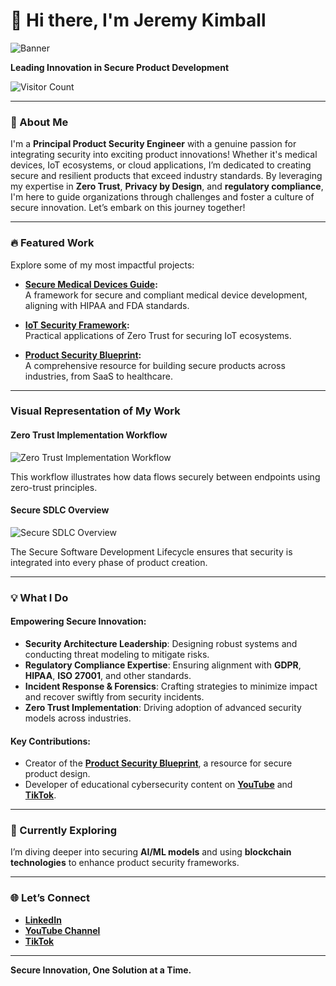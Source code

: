 # 👋 Hi there, I'm Jeremy Kimball  

![Banner](path-to-your-banner-image)  

**Leading Innovation in Secure Product Development**  

![Visitor Count](https://komarev.com/ghpvc/?username=PuddleSec&color=blue)  

---

### 🚀 About Me  

I'm a **Principal Product Security Engineer** with a genuine passion for integrating security into exciting product innovations! Whether it's medical devices, IoT ecosystems, or cloud applications, I’m dedicated to creating secure and resilient products that exceed industry standards. By leveraging my expertise in **Zero Trust**, **Privacy by Design**, and **regulatory compliance**, I'm here to guide organizations through challenges and foster a culture of secure innovation. Let’s embark on this journey together!

---

### 🔥 Featured Work  
Explore some of my most impactful projects:  

- **[Secure Medical Devices Guide](https://github.com/PuddleSec/secure-medical-devices):**  
  A framework for secure and compliant medical device development, aligning with HIPAA and FDA standards.  

- **[IoT Security Framework](https://github.com/PuddleSec/iot-security-framework):**  
  Practical applications of Zero Trust for securing IoT ecosystems.  

- **[Product Security Blueprint](https://github.com/PuddleSec/product-security-blueprint):**  
  A comprehensive resource for building secure products across industries, from SaaS to healthcare.  

---

### Visual Representation of My Work  

#### Zero Trust Implementation Workflow  
![Zero Trust Implementation Workflow](path-to-image/Refined_Zero_Trust_Workflow.png)  

This workflow illustrates how data flows securely between endpoints using zero-trust principles.

#### Secure SDLC Overview  
![Secure SDLC Overview](path-to-image/Refined_SDLC_Overview.png)  

The Secure Software Development Lifecycle ensures that security is integrated into every phase of product creation.

---

### 💡 What I Do  

#### **Empowering Secure Innovation:**  
- **Security Architecture Leadership**: Designing robust systems and conducting threat modeling to mitigate risks.  
- **Regulatory Compliance Expertise**: Ensuring alignment with **GDPR**, **HIPAA**, **ISO 27001**, and other standards.  
- **Incident Response & Forensics**: Crafting strategies to minimize impact and recover swiftly from security incidents.  
- **Zero Trust Implementation**: Driving adoption of advanced security models across industries.  

#### **Key Contributions:**  
- Creator of the **[Product Security Blueprint](https://github.com/PuddleSec/product-security-blueprint)**, a resource for secure product design.  
- Developer of educational cybersecurity content on **[YouTube](https://www.youtube.com/channel/your-channel)** and **[TikTok](https://www.tiktok.com/@your-handle)**.

---

### 🌱 Currently Exploring  

I’m diving deeper into securing **AI/ML models** and using **blockchain technologies** to enhance product security frameworks.  

---

### 🌐 Let’s Connect  

- **[LinkedIn](https://www.linkedin.com/in/jeremykimball)**  
- **[YouTube Channel](https://www.youtube.com/channel/your-channel)**  
- **[TikTok](https://www.tiktok.com/@your-handle)**  

---

**Secure Innovation, One Solution at a Time.**  
